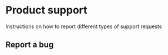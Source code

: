 # Product support
Instructions on how to report different types of support requests

## Report a bug 
